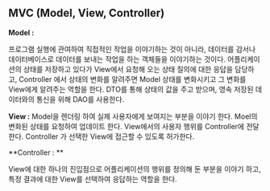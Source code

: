 ## MVC (Model, View, Controller)
 
**Model :**  

프로그램 실행에 관여하여 직접적인 작업을 이야기하는 것이 아니라, 데이터를 감서나 데이터베이스로 데이터를 보내는 작업을 하는 객체들을 이야기하는 것이다.    어플리케이션의 상태를 저장하고 있다가 View에서 요청해 오는 상태 질의에 대한 응답을 담당하고, Controller 에서 상태의 변화를 알려주면 Model 상태를 변화시키고 그 변화를 View에게 알려주는 역할을 한다.     DTO를 통해 상태의 값을 주고 받으며, 영속 저장된 데이터와의 통신을 위해 DAO를 사용한다.

**View :** 
Model을 렌더링 하여 실제 사용자에게 보여지는 부분을 이야기 한다.                               Moel의 변화된 상태를 요청하여 업데이트 한다.                                                                View에서의 사용자 행위를 Controller에 전달한다.                                                                                   Controller 가 선택한 View에 접근할  수 있도록 허가한다.

**Controller : ** 

View에 대한 하나의 진입점으로 어플리케이션의 행위를 정의해 둔 부분을 이야기 하고, 특정 결과에 대한 View를 선택하여 응답하는 역할을 한다. 